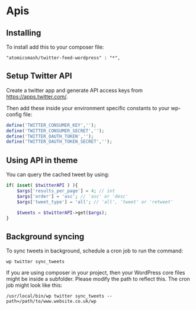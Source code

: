 # Apis

## Installing

To install add this to your composer file:

```
"atomicsmash/twitter-feed-wordpress" : "*",
```

## Setup Twitter API

Create a twitter app and generate API access keys from https://apps.twitter.com/.

Then add these inside your environment specific constants to your wp-config file:

```php
define('TWITTER_CONSUMER_KEY','');
define('TWITTER_CONSUMER_SECRET','');
define('TWITTER_OAUTH_TOKEN','');
define('TWITTER_OAUTH_TOKEN_SECRET','');
```

## Using API in theme

You can query the cached tweet by using:

```php
if( isset( $twitterAPI ) ){
	$args['results_per_page'] = 4; // int
	$args['order'] = 'asc'; // 'asc' or 'desc'
	$args['tweet_type'] = 'all'; // 'all', 'tweet' or 'retweet'

	$tweets = $twitterAPI->get($args);
}
```


## Background syncing

To sync tweets in background, schedule a cron job to run the command:

```
wp twitter sync_tweets
```

If you are using composer in your project, then your WordPress core files might be inside a subfolder. Please modify the path to reflect this. The cron job might look like this:

```
/usr/local/bin/wp twitter sync_tweets --path=/path/to/www.website.co.uk/wp
```
